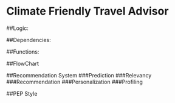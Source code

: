 # Climate Friendly Travel Advisor

##Logic:

##Dependencies:


##Functions:


##FlowChart

##Recommendation System
###Prediction
###Relevancy
###Recommendation
###Personalization
###Profiling

##PEP Style
